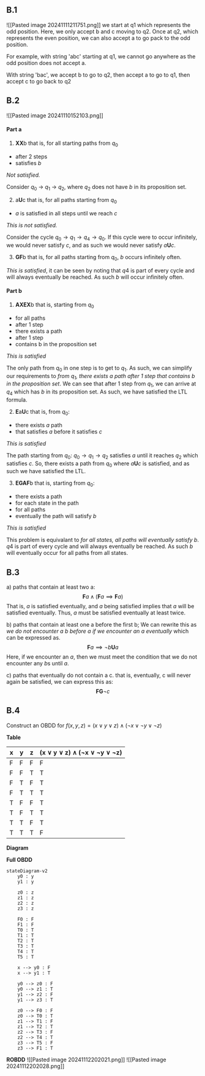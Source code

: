 ## B.1
![[Pasted image 20241111211751.png]]
we start at q1 which represents the odd position. Here, we only accept b and c moving to q2. Once at q2, which represents the even position, we can also accept a to go pack to the odd position.

For example, with string 'abc' starting at q1, we cannot go anywhere as the odd position does not accept a.  
  
With string 'bac', we accept b to go to q2, then accept a to go to q1, then accept c to go back to q2
## B.2
![[Pasted image 20241110152103.png]]

#### Part a
1. **XX**b
that is, for all starting paths from $q_0$
- after 2 steps
- satisfies $b$

*Not satisfied.*

Consider $q_0$ -> $q_1$ -> $q_2$, where $q_2$ does not have $b$ in its proposition set.

2. a**U**c
that is, for all paths starting from $q_0$
- $a$ is satisfied in all steps until we reach $c$

*This is not satisfied.*

Consider the cycle $q_0 \rightarrow q_1 \rightarrow q_4 \rightarrow q_0$. If this cycle were to occur infinitely, we would never satisfy $c$, and as such we would never satisfy $a\textbf{U}c$.

3. **GF**b
that is, for all paths starting from $q_0$, $b$ occurs infinitely often.

*This is satisfied*, it can be seen by noting that $q4$ is part of every cycle and will always eventually be reached. As such $b$ will occur infinitely often.

#### Part b
1. **AXEX**b
that is, starting from $q_0$
- for all paths
- after 1 step
- there exists a path
- after 1 step
- contains b in the proposition set

*This is satisfied*

The only path from $q_0$ in one step is to get to $q_1$. As such, we can simplify our requirements to *from $q_1$, there exists a path after 1 step that contains $b$ in the proposition set*. We can see that after 1 step from $q_1$, we can arrive at $q_4$ which has $b$ in its proposition set. As such, we have satisfied the LTL formula.

2. **E**a**U**c
that is, from $q_0$:
- there exists $a$ path
- that satisfies $a$ before it satisfies $c$

*This is satisfied*

The path starting from $q_0$:  $q_0 \rightarrow q_1 \rightarrow q_2$ satisfies $a$ until it reaches $q_2$ which satisfies $c$. So, there exists a path from $q_0$ where $a\textbf{U}c$ is satisfied, and as such we have satisfied the LTL.

3. **EGAF**b
that is, starting from $q_0$:
- there exists a path
- for each state in the path
- for all paths
- eventually the path will satisfy $b$

*This is satisfied*

This problem is equivalant to *for all states, all paths will eventually satisfy b*. $q4$ is part of every cycle and will always eventually be reached. As such $b$ will eventually occur for all paths from all states.

## B.3
a) paths that contain at least two a:
$$\textbf{F}a \wedge (\textbf{F}a \implies \textbf{F}a)$$
That is, $a$ is satisfied eventually, and $a$ being satisfied implies that $a$ will be satisfied eventually. Thus, $a$ must be satisfied eventually at least twice.

b) paths that contain at least one a before the first b; We can rewrite this as *we do not encounter a $b$ before $a$ if we encounter an a eventually* which can be expressed as.
$$\textbf{F}a \implies \neg b \textbf{U} a$$
Here, if we encounter an $a$, then we must meet the condition that we do not encounter any $b$s until $a$.

c) paths that eventually do not contain a c. that is, eventually, c will never again be satisfied, we can express this as: 
$$\textbf{FG}\neg c$$

## B.4
Construct an OBDD for $f(x, y, z) = (x ∨ y ∨ z) ∧ (¬x ∨ ¬y ∨ ¬z)$

**Table**

| x   | y   | z   | (x ∨ y ∨ z) ∧ (¬x ∨ ¬y ∨ ¬z) |
| --- | --- | --- | ---------------------------- |
| F   | F   | F   | F                            |
| F   | F   | T   | T                            |
| F   | T   | F   | T                            |
| F   | T   | T   | T                            |
| T   | F   | F   | T                            |
| T   | F   | T   | T                            |
| T   | T   | F   | T                            |
| T   | T   | T   | F                            |

**Diagram**

**Full OBDD**
```mermaid
stateDiagram-v2
	y0 : y
	y1 : y

	z0 : z
	z1 : z
	z2 : z
	z3 : z
		
	F0 : F
	F1 : F
	T0 : T 
	T1 : T
	T2 : T
	T3 : T
	T4 : T
	T5 : T

	x --> y0 : F
	x --> y1 : T

	y0 --> z0 : F
	y0 --> z1 : T
	y1 --> z2 : F
	y1 --> z3 : T

	z0 --> F0 : F
	z0 --> T0 : T
	z1 --> T1 : F
	z1 --> T2 : T
	z2 --> T3 : F
	z2 --> T4 : T
	z3 --> T5 : F
	z3 --> F1 : T
```

**ROBDD**
![[Pasted image 20241112202021.png]]
![[Pasted image 20241112202028.png]]
